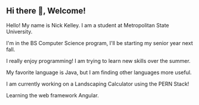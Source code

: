 ## Hi there 👋, Welcome!

Hello! My name is Nick Kelley. I am a student at Metropolitan State University.

I'm in the BS Computer Science program, I'll be starting my senior year next fall. 

I really enjoy programming! I am trying to learn new skills over the summer.

My favorite language is Java, but I am finding other languages more useful.

I am currently working on a Landscaping Calculator using the PERN Stack!

Learning the web framework Angular.



<!--
**nksz6/nksz6* is a ✨ _special_ ✨ repository because its `README.md` (this file) appears on your GitHub profile.

Here are some ideas to get you started:

- 🔭 I’m currently working on ...
- 🌱 I’m currently learning ...
- 👯 I’m looking to collaborate on ...
- 🤔 I’m looking for help with ...
- 💬 Ask me about ...
- 📫 How to reach me: ...
- 😄 Pronouns: ...
- ⚡ Fun fact: ...
-->

